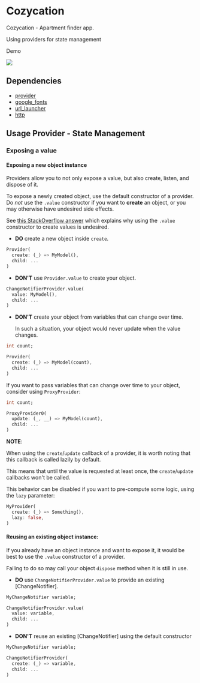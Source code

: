 # Cozycation

Cozycation - Apartment finder app.

Using providers for state management

Demo

![](assets/shot/shot.gif)

## Dependencies

- [provider](https://pub.dev/packages/provider)
- [google_fonts](https://pub.dev/packages/google_fonts)
- [url_launcher](https://pub.dev/packages/url_launcher)
- [http](https://pub.dev/packages/http)

## Usage Provider - State Management

### Exposing a value

#### Exposing a new object instance

Providers allow you to not only expose a value, but also create, listen, and dispose of it.

To expose a newly created object, use the default constructor of a provider.
Do _not_ use the `.value` constructor if you want to **create** an object, or you
may otherwise have undesired side effects.

See [this StackOverflow answer](https://stackoverflow.com/questions/52249578/how-to-deal-with-unwanted-widget-build)
which explains why using the `.value` constructor to create values is undesired.

- **DO** create a new object inside `create`.

```dart
Provider(
  create: (_) => MyModel(),
  child: ...
)
```

- **DON'T** use `Provider.value` to create your object.

```dart
ChangeNotifierProvider.value(
  value: MyModel(),
  child: ...
)
```

- **DON'T** create your object from variables that can change over time.

  In such a situation, your object would never update when the
  value changes.

```dart
int count;

Provider(
  create: (_) => MyModel(count),
  child: ...
)
```

If you want to pass variables that can change over time to your object,
consider using `ProxyProvider`:

```dart
int count;

ProxyProvider0(
  update: (_, __) => MyModel(count),
  child: ...
)
```

**NOTE**:

When using the `create`/`update` callback of a provider, it is worth noting that this callback
is called lazily by default.

This means that until the value is requested at least once, the `create`/`update` callbacks won't be called.

This behavior can be disabled if you want to pre-compute some logic, using the `lazy` parameter:

```dart
MyProvider(
  create: (_) => Something(),
  lazy: false,
)
```

#### Reusing an existing object instance:

If you already have an object instance and want to expose it, it would be best to use the `.value` constructor of a provider.

Failing to do so may call your object `dispose` method when it is still in use.

- **DO** use `ChangeNotifierProvider.value` to provide an existing
  [ChangeNotifier].

```dart
MyChangeNotifier variable;

ChangeNotifierProvider.value(
  value: variable,
  child: ...
)
```

- **DON'T** reuse an existing [ChangeNotifier] using the default constructor

```dart
MyChangeNotifier variable;

ChangeNotifierProvider(
  create: (_) => variable,
  child: ...
)
```
